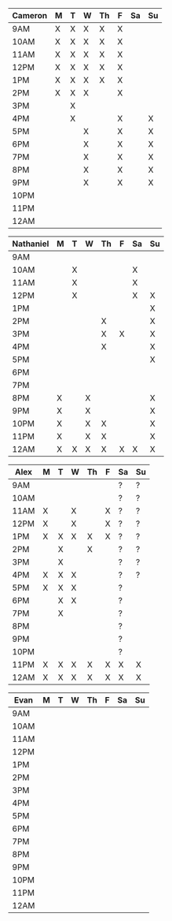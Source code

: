 |Cameron |M|T|W|Th|F|Sa|Su|
|----|-|-|-|--|-|--|--|
|9AM |X|X|X|X |X|  |  |
|10AM|X|X|X|X |X|  |  |
|11AM|X|X|X|X |X|  |  |
|12PM|X|X|X|X |X|  |  |
|1PM |X|X|X|X |X|  |  |
|2PM |X|X|X|  |X|  |  |
|3PM | |X| |  | |  |  |
|4PM | |X| |  |X|  | X|
|5PM | | |X|  |X|  | X|
|6PM | | |X|  |X|  | X|
|7PM | | |X|  |X|  | X|
|8PM | | |X|  |X|  | X|
|9PM | | |X|  |X|  | X|
|10PM| | | |  | |  |  |
|11PM| | | |  | |  |  |
|12AM| | | |  | |  |  |

|Nathaniel|M|T|W|Th|F|Sa|Su|
|----|-|-|-|--|-|--|--|
|9AM | | | |  | |  |  |
|10AM| |X| |  | |X |  |
|11AM| |X| |  | |X |  |
|12PM| |X| |  | |X | X|
|1PM | | | |  | |  | X|
|2PM | | | |X | |  | X|
|3PM | | | |X |X|  | X|
|4PM | | | |X | |  | X|
|5PM | | | |  | |  | X|
|6PM | | | |  | |  |  |
|7PM | | | |  | |  |  |
|8PM |X| |X|  | |  | X|
|9PM |X| |X|  | |  | X|
|10PM|X| |X|X | |  | X|
|11PM|X| |X|X | |  | X|
|12AM|X|X|X|X |X|X | X|

|Alex|M|T|W|Th|F|Sa|Su|
|----|-|-|-|--|-|--|--|
|9AM | | | |  | | ?| ?|
|10AM| | | |  | | ?| ?|
|11AM|X| |X|  |X| ?| ?|
|12PM|X| |X|  |X| ?| ?|
|1PM |X|X|X| X|X| ?| ?|
|2PM | |X| | X| | ?| ?|
|3PM | |X| |  | | ?| ?|
|4PM |X|X|X|  | | ?| ?|
|5PM |X|X|X|  | | ?|  |
|6PM | |X|X|  | | ?|  |
|7PM | |X| |  | | ?|  |
|8PM | | | |  | | ?|  |
|9PM | | | |  | | ?|  |
|10PM| | | |  | | ?|  |
|11PM|X|X|X| X|X| X| X|
|12AM|X|X|X| X|X| X| X|

|Evan|M|T|W|Th|F|Sa|Su|
|----|-|-|-|--|-|--|--|
|9AM | | | |  | |  |  |
|10AM| | | |  | |  |  |
|11AM| | | |  | |  |  |
|12PM| | | |  | |  |  |
|1PM | | | |  | |  |  |
|2PM | | | |  | |  |  |
|3PM | | | |  | |  |  |
|4PM | | | |  | |  |  |
|5PM | | | |  | |  |  |
|6PM | | | |  | |  |  |
|7PM | | | |  | |  |  |
|8PM | | | |  | |  |  |
|9PM | | | |  | |  |  |
|10PM| | | |  | |  |  |
|11PM| | | |  | |  |  |
|12AM| | | |  | |  |  |
